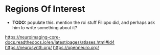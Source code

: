 # Regions Of Interest

- **TODO:**  populate this. mention the roi stuff Filippo did, and perhaps ask him to write something about it?


https://neuroimaging-core-docs.readthedocs.io/en/latest/pages/atlases.html#id4
https://neurosynth.org/
https://openneuro.org/

